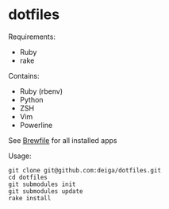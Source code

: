 dotfiles
=======

Requirements:
  * Ruby
  * rake

Contains:
    
  * Ruby (rbenv)
  * Python
  * ZSH
  * Vim
  * Powerline

See [Brewfile](config/Brewfile) for all installed apps

Usage:

    git clone git@github.com:deiga/dotfiles.git
    cd dotfiles
    git submodules init
    git submodules update
    rake install


